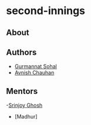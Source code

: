 # second-innings

## About


## Authors 

- [Gurmannat Sohal](https://github.com/itsgurmannatsohal)  
- [Avnish Chauhan](https://github.com/LunaticFrisbee)

## Mentors

-[Srinjoy Ghosh](https://github.com/srinjoyghosh-bot)
- [Madhur] 
